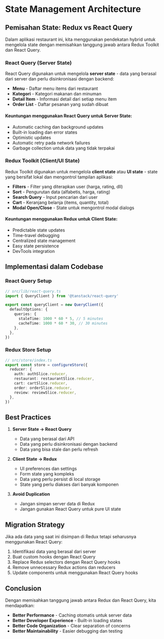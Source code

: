 # State Management Architecture

## Pemisahan State: Redux vs React Query

Dalam aplikasi restaurant ini, kita menggunakan pendekatan hybrid untuk mengelola state dengan memisahkan tanggung jawab antara Redux Toolkit dan React Query.

### React Query (Server State)
React Query digunakan untuk mengelola **server state** - data yang berasal dari server dan perlu disinkronisasi dengan backend:

- **Menu** - Daftar menu items dari restaurant
- **Kategori** - Kategori makanan dan minuman
- **Detail Item** - Informasi detail dari setiap menu item
- **Order List** - Daftar pesanan yang sudah dibuat

#### Keuntungan menggunakan React Query untuk Server State:
- Automatic caching dan background updates
- Built-in loading dan error states
- Optimistic updates
- Automatic retry pada network failures
- Garbage collection untuk data yang tidak terpakai

### Redux Toolkit (Client/UI State)
Redux Toolkit digunakan untuk mengelola **client state** atau **UI state** - state yang bersifat lokal dan mengontrol tampilan aplikasi:

- **Filters** - Filter yang diterapkan user (harga, rating, dll)
- **Sort** - Pengurutan data (alfabetis, harga, rating)
- **Search Query** - Input pencarian dari user
- **Cart** - Keranjang belanja (items, quantity, total)
- **Modal Open/Close** - State untuk mengontrol modal dialogs

#### Keuntungan menggunakan Redux untuk Client State:
- Predictable state updates
- Time-travel debugging
- Centralized state management
- Easy state persistence
- DevTools integration

## Implementasi dalam Codebase

### React Query Setup
```typescript
// src/lib/react-query.ts
import { QueryClient } from '@tanstack/react-query'

export const queryClient = new QueryClient({
  defaultOptions: {
    queries: {
      staleTime: 1000 * 60 * 5, // 5 minutes
      cacheTime: 1000 * 60 * 30, // 30 minutes
    },
  },
})
```

### Redux Store Setup
```typescript
// src/store/index.ts
export const store = configureStore({
  reducer: {
    auth: authSlice.reducer,
    restaurant: restaurantSlice.reducer,
    cart: cartSlice.reducer,
    order: orderSlice.reducer,
    review: reviewSlice.reducer,
  },
})
```

## Best Practices

1. **Server State → React Query**
   - Data yang berasal dari API
   - Data yang perlu disinkronisasi dengan backend
   - Data yang bisa stale dan perlu refresh

2. **Client State → Redux**
   - UI preferences dan settings
   - Form state yang kompleks
   - Data yang perlu persist di local storage
   - State yang perlu diakses dari banyak komponen

3. **Avoid Duplication**
   - Jangan simpan server data di Redux
   - Jangan gunakan React Query untuk pure UI state

## Migration Strategy

Jika ada data yang saat ini disimpan di Redux tetapi seharusnya menggunakan React Query:

1. Identifikasi data yang berasal dari server
2. Buat custom hooks dengan React Query
3. Replace Redux selectors dengan React Query hooks
4. Remove unnecessary Redux actions dan reducers
5. Update components untuk menggunakan React Query hooks

## Conclusion

Dengan memisahkan tanggung jawab antara Redux dan React Query, kita mendapatkan:
- **Better Performance** - Caching otomatis untuk server data
- **Better Developer Experience** - Built-in loading states
- **Better Code Organization** - Clear separation of concerns
- **Better Maintainability** - Easier debugging dan testing
